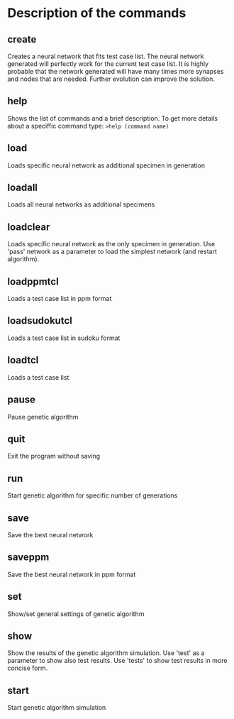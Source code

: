 # Description of the commands
## create
Creates a neural network that fits test case list. The neural network generated will perfectly work for the current test case list. It is highly probable that the network generated will have many times more synapses and nodes that are needed.
Further evolution can improve the solution.
## help
Shows the list of commands and a brief description. To get more details about a speciffic command type:
`>help (command name)`
## load          
Loads specific neural network as additional specimen in generation
## loadall
Loads all neural networks as additional specimens
## loadclear     
Loads specific neural network as the only specimen in generation. Use 'pass' network as a parameter to load the simplest network (and restart algorithm).
## loadppmtcl    
Loads a test case list in ppm format
## loadsudokutcl 
Loads a test case list in sudoku format
## loadtcl       
Loads a test case list
## pause         
Pause genetic algorithm
## quit          
Exit the program without saving
## run           
Start genetic algorithm for specific number of generations
## save          
Save the best neural network
## saveppm       
Save the best neural network in ppm format
## set           
Show/set general settings of genetic algorithm
## show          
Show the results of the genetic algorithm simulation.
 Use 'test' as a parameter to show also test results.
 Use 'tests' to show test results in more concise form.
## start         
Start genetic algorithm simulation
